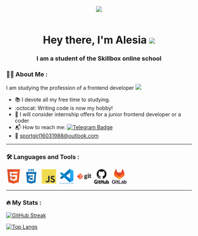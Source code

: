 
<div id="header" align="center">
  <img src="https://media.giphy.com/media/paTz7UZbPfTZFRYnnB/giphy.gif" width="150"/>
</div>
<img src="https://komarev.com/ghpvc/?username=AlesiaPaulava&style=flat-square&color=blue" alt=""/>
<h1 align="center">
  Hey there, I'm Alesia
  <img src="https://media.giphy.com/media/hvRJCLFzcasrR4ia7z/giphy.gif" width="30px"/>
</h1>
<h3 align="center">I am a student of the Skillbox online school</h3>

### :woman_technologist: About Me :

I am studying the profession of a frontend developer <img src="https://media.giphy.com/media/WUlplcMpOCEmTGBtBW/giphy.gif" width="30">

- :books: I devote all my free time to studying.
- :octocat: Writing code is now my hobby!
- :mag_right: I will consider internship offers for a junior frontend developer or a coder
- :mailbox_with_mail: How to reach me: [![Telegram Badge](https://img.shields.io/badge/-Alesia-0088cc?style=for-the-badge&logo=Telegram&logoColor=white)](https://t.me/SportgirlAlesia)
- :e-mail: sportgirl16031988@outlook.com
---

### :hammer_and_wrench: Languages and Tools :
<div>
  <img src="https://github.com/devicons/devicon/blob/master/icons/html5/html5-original.svg" title="HTML5" alt="HTML" width="40" height="40"/>&nbsp;
  <img src="https://github.com/devicons/devicon/blob/master/icons/css3/css3-plain-wordmark.svg"  title="CSS3" alt="CSS" width="40" height="40"/>&nbsp;
  <img src="https://github.com/devicons/devicon/blob/master/icons/javascript/javascript-original.svg" title="JavaScript" alt="JavaScript" width="40" height="40"/>&nbsp;
  <img src="https://github.com/devicons/devicon/blob/master/icons/vscode/vscode-original-wordmark.svg" title="VSCode" **alt="VSCode" width="40" height="40"/>&nbsp;
  <img src="https://github.com/devicons/devicon/blob/master/icons/git/git-original-wordmark.svg" title="Git" **alt="Git" width="40" height="40"/>&nbsp;
  <img src="https://github.com/devicons/devicon/blob/master/icons/github/github-original-wordmark.svg" title="Github" **alt="Github" width="40" height="40"/>&nbsp;
  <img src="https://github.com/devicons/devicon/blob/master/icons/gitlab/gitlab-original-wordmark.svg" title="Gitlab" **alt="Gitlab" width="40" height="40"/>&nbsp;
</div>

---

### :fire: My Stats :
[![GitHub Streak](http://github-readme-streak-stats.herokuapp.com?user=AlesiaPaulava&theme=dark&background=000000)](https://git.io/streak-stats)

[![Top Langs](https://github-readme-stats.vercel.app/api/top-langs/?username=AlesiaPaulava&layout=compact&theme=vision-friendly-dark)](https://github.com/anuraghazra/github-readme-stats)

<!--
**AlesiaPaulava/AlesiaPaulava** is a ✨ _special_ ✨ repository because its `README.md` (this file) appears on your GitHub profile.

Here are some ideas to get you started:

- 🔭 I’m currently working on ...
- 🌱 I’m currently learning ...
- 👯 I’m looking to collaborate on ...
- 🤔 I’m looking for help with ...
- 💬 Ask me about ...
- 📫 How to reach me: ...
- 😄 Pronouns: ...
- ⚡ Fun fact: ...
-->
